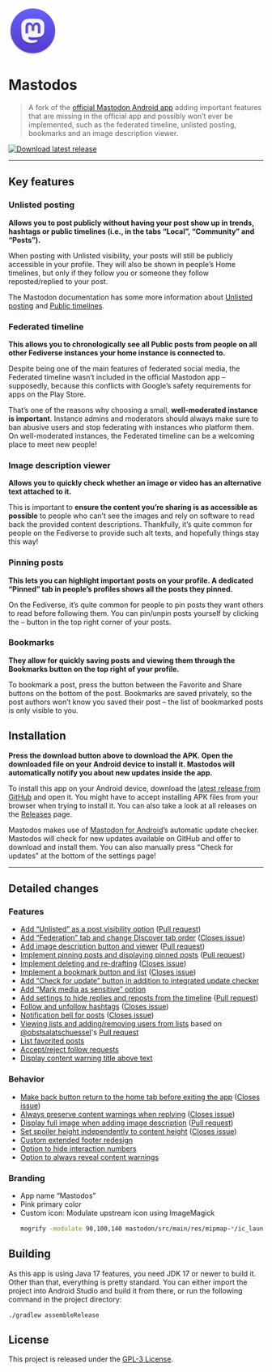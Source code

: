 ![Pink version of the Mastodon for Android launcher icon](mastodon/src/main/res/mipmap-xhdpi/ic_launcher_round.png)

# Mastodos

> A fork of the [official Mastodon Android app](https://github.com/mastodon/mastodon-android) adding important features that are missing in the official app and possibly won’t ever be implemented, such as the federated timeline, unlisted posting, bookmarks and an image description viewer.

[![Download latest release](https://img.shields.io/badge/dynamic/json?color=d92aad&label=download%20apk&query=%24.tag_name&url=https%3A%2F%2Fapi.github.com%2Frepos%2Fsk22%2Fmastodon-android-fork%2Freleases%2Flatest&style=for-the-badge)](https://github.com/sk22/mastodos/releases/latest/download/mastodos.apk)

---

## Key features

### **Unlisted posting**

**Allows you to post publicly without having your post show up in trends, hashtags or public timelines (i.e., in the tabs “Local”, “Community” and “Posts”).**

When posting with Unlisted visibility, your posts will still be publicly accessible in your profile. They will also be shown in people’s Home timelines, but only if they follow you or someone they follow reposted/replied to your post.
  
The Mastodon documentation has some more information about [Unlisted posting](https://docs.joinmastodon.org/user/posting/#unlisted) and [Public timelines](https://docs.joinmastodon.org/user/network/#timelines).

### **Federated timeline**

**This allows you to chronologically see all Public posts from people on all other Fediverse instances your home instance is connected to.**

Despite being one of the main features of federated social media, the Federated timeline wasn’t included in the official Mastodon app – supposedly, because this conflicts with Google’s safety requirements for apps on the Play Store.
  
That’s one of the reasons why choosing a small, **well-moderated instance is important**. Instance admins and moderators should always make sure to ban abusive users and stop federating with instances who platform them. On well-moderated instances, the Federated timeline can be a welcoming place to meet new people!

### **Image description viewer**

**Allows you to quickly check whether an image or video has an alternative text attached to it.**

This is important to **ensure the content you’re sharing is as accessible as possible** to people who can’t see the images and rely on software to read back the provided content descriptions. Thankfully, it’s quite common for people on the Fediverse to provide such alt texts, and hopefully things stay this way!

### **Pinning posts**

**This lets you can highlight important posts on your profile. A dedicated “Pinned” tab in people’s profiles shows all the posts they pinned.**

On the Fediverse, it’s quite common for people to pin posts they want others to read before following them. You can pin/unpin posts yourself by clicking the `⋯` button in the top right corner of your posts.

### **Bookmarks**

**They allow for quickly saving posts and viewing them through the Bookmarks button on the top right of your profile.**

To bookmark a post, press the button between the Favorite and Share buttons on the bottom of the post. Bookmarks are saved privately, so the post authors won’t know you saved their post – the list of bookmarked posts is only visible to you.

## Installation

**Press the download button above to download the APK. Open the downloaded file on your Android device to install it. Mastodos will automatically notify you about new updates inside the app.**

To install this app on your Android device, download the [latest release from GitHub](https://github.com/sk22/mastodos/releases/latest/download/mastodos.apk) and open it. You might have to accept installing APK files from your browser when trying to install it. You can also take a look at all releases on the [Releases](https://github.com/sk22/mastodos/releases) page.

Mastodos makes use of [Mastodon for Android](https://github.com/mastodon/mastodon-android)’s automatic update checker. Mastodos will check for new updates available on GitHub and offer to download and install them. You can also manually press “Check for updates” at the bottom of the settings page!

---

## Detailed changes

### Features

* [Add “Unlisted” as a post visibility option](https://github.com/sk22/mastodos/commits/feature/enable-unlisted)
  ([Pull request](https://github.com/mastodon/mastodon-android/pull/103))
* [Add “Federation” tab and change Discover tab order](https://github.com/sk22/mastodos/commits/feature/add-federated-timeline) ([Closes issue](https://github.com/mastodon/mastodon-android/issues/8))
* [Add image description button and viewer](https://github.com/sk22/mastodos/commits/feature/display-alt-text) ([Pull request](https://github.com/mastodon/mastodon-android/pull/129))
* [Implement pinning posts and displaying pinned posts](https://github.com/sk22/mastodos/commits/feature/pin-posts) ([Pull request](https://github.com/mastodon/mastodon-android/pull/140))
* [Implement deleting and re-drafting](https://github.com/sk22/mastodos/commits/feature/delete-redraft) ([Closes issue](https://github.com/mastodon/mastodon-android/issues/21))
* [Implement a bookmark button and list](https://github.com/sk22/mastodos/commits/feature/bookmarks) ([Closes issue](https://github.com/mastodon/mastodon-android/issues/22))
* [Add “Check for update” button in addition to integrated update checker](https://github.com/sk22/mastodos/commits/feature/check-for-update-button)
* [Add “Mark media as sensitive” option](https://github.com/sk22/mastodos/commits/feature/mark-media-as-sensitive)
* [Add settings to hide replies and reposts from the timeline](https://github.com/sk22/mastodos/commits/feature/filter-home-timeline) ([Pull request](https://github.com/mastodon/mastodon-android/pull/317))
* [Follow and unfollow hashtags](https://github.com/sk22/mastodos/commit/7d38f031f197aa6cefaf53e39d929538689c1e4e) ([Closes issue](https://github.com/mastodon/mastodon-android/issues/233))
* [Notification bell for posts](https://github.com/sk22/mastodos/commit/b166ca705eb9169025ef32bbe6315b42491b57ea) ([Closes issue](https://github.com/mastodon/mastodon-android/issues/81))
* [Viewing lists and adding/removing users from lists](https://github.com/sk22/mastodos/commits/list-timeline-views) based on [@obstsalatschuessel](https://github.com/obstsalatschuessel)'s [Pull request](https://github.com/mastodon/mastodon-android/pull/286)
* [List favorited posts](https://github.com/sk22/mastodos/commits/feature/favs-list)
* [Accept/reject follow requests](https://github.com/sk22/mastodos/commits/feature/follow-requests)
* [Display content warning title above text](https://github.com/mastodon/mastodon-android/compare/master...sk22:mastodos:feature/cw-above-text)

### Behavior

* [Make back button return to the home tab before exiting the app](https://github.com/sk22/mastodos/commits/feature/back-returns-home) ([Closes issue](https://github.com/mastodon/mastodon-android/issues/118))
* [Always preserve content warnings when replying](https://github.com/sk22/mastodos/commits/feature/always-preserve-cw) ([Closes issue](https://github.com/mastodon/mastodon-android/issues/113))
* [Display full image when adding image description](https://github.com/sk22/mastodos/commits/feature/compose-image-description-full-image) ([Pull request](https://github.com/mastodon/mastodon-android/pull/182))
* [Set spoiler height independently to content height](https://github.com/sk22/mastodos/commits/spoiler-height-independent) ([Closes issue](https://github.com/mastodon/mastodon-android/issues/166))
* [Custom extended footer redesign](https://github.com/sk22/mastodos/commits/compact-extended-footer)
* [Option to hide interaction numbers](https://github.com/sk22/mastodos/commits/settings/hide-interaction-numbers)
* [Option to always reveal content warnings](https://github.com/mastodon/mastodon-android/compare/master...sk22:mastodos:feature/cw-above-text)

### Branding

* App name “Mastodos”
* Pink primary color
* Custom icon: Modulate upstream icon using ImageMagick
  ```bash
  mogrify -modulate 90,100,140 mastodon/src/main/res/mipmap-*/ic_launcher*.png
  ```

## Building

As this app is using Java 17 features, you need JDK 17 or newer to build it. Other than that, everything is pretty standard. You can either import the project into Android Studio and build it from there, or run the following command in the project directory:

```
./gradlew assembleRelease
```

## License

This project is released under the [GPL-3 License](./LICENSE).
